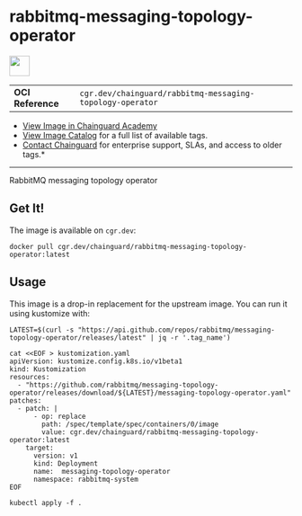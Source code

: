 <!--monopod:start-->
# rabbitmq-messaging-topology-operator

<!--url:start-->
<a href="https://github.com/rabbitmq/messaging-topology-operator">
<!--logo:start-->
  <img src="https://storage.googleapis.com/chainguard-academy/logos/rabbitmq-messaging-topology-operator/logo.svg" width="36px" height="36px" />
<!--logo:end-->
</a>
<!--url:end-->

| | |
| - | - |
| **OCI Reference** | `cgr.dev/chainguard/rabbitmq-messaging-topology-operator` |

* [View Image in Chainguard Academy](https://edu.chainguard.dev/chainguard/chainguard-images/reference/rabbitmq-messaging-topology-operator/overview/)
* [View Image Catalog](https://console.enforce.dev/images/catalog) for a full list of available tags.
* [Contact Chainguard](https://www.chainguard.dev/chainguard-images) for enterprise support, SLAs, and access to older tags.*
---
<!--monopod:end-->

<!--overview:start-->
RabbitMQ messaging topology operator
<!--overview:end-->

<!--getting:start-->
## Get It!
The image is available on `cgr.dev`:

```
docker pull cgr.dev/chainguard/rabbitmq-messaging-topology-operator:latest
```
<!--getting:end-->

<!--body:start-->
## Usage

This image is a drop-in replacement for the upstream image.
You can run it using kustomize with:

```shell
LATEST=$(curl -s "https://api.github.com/repos/rabbitmq/messaging-topology-operator/releases/latest" | jq -r '.tag_name')

cat <<EOF > kustomization.yaml
apiVersion: kustomize.config.k8s.io/v1beta1
kind: Kustomization
resources:
  - "https://github.com/rabbitmq/messaging-topology-operator/releases/download/${LATEST}/messaging-topology-operator.yaml"
patches:
  - patch: |
      - op: replace
        path: /spec/template/spec/containers/0/image
        value: cgr.dev/chainguard/rabbitmq-messaging-topology-operator:latest
    target:
      version: v1
      kind: Deployment
      name:  messaging-topology-operator
      namespace: rabbitmq-system
EOF

kubectl apply -f .
```
<!--body:end-->
